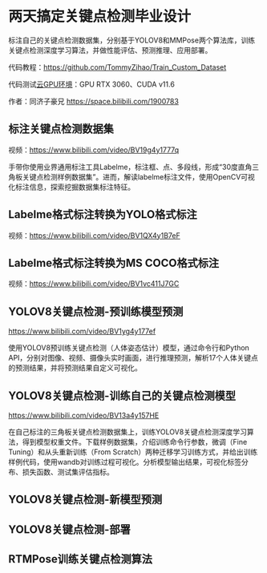 # 两天搞定关键点检测毕业设计

标注自己的关键点检测数据集，分别基于YOLOV8和MMPose两个算法库，训练关键点检测深度学习算法，并做性能评估、预测推理、应用部署。

代码教程：https://github.com/TommyZihao/Train_Custom_Dataset

代码测试[云GPU环境](https://featurize.cn?s=d7ce99f842414bfcaea5662a97581bd1)：GPU RTX 3060、CUDA v11.6

作者：同济子豪兄 https://space.bilibili.com/1900783

## 标注关键点检测数据集

视频：https://www.bilibili.com/video/BV19g4y1777q

手带你使用业界通用标注工具Labelme，标注框、点、多段线，形成“30度直角三角板关键点检测样例数据集”。进而，解读labelme标注文件，使用OpenCV可视化标注信息，探索挖掘数据集标注特征。

## Labelme格式标注转换为YOLO格式标注

视频：https://www.bilibili.com/video/BV1QX4y1B7eF

## Labelme格式标注转换为MS COCO格式标注

视频：https://www.bilibili.com/video/BV1vc411J7GC

## YOLOV8关键点检测-预训练模型预测

https://www.bilibili.com/video/BV1yg4y177ef

使用YOLOV8预训练关键点检测（人体姿态估计）模型，通过命令行和Python API，分别对图像、视频、摄像头实时画面，进行推理预测，解析17个人体关键点的预测结果，并将预测结果自定义可视化。

## YOLOV8关键点检测-训练自己的关键点检测模型

https://www.bilibili.com/video/BV13a4y157HE

在自己标注的三角板关键点检测数据集上，训练YOLOV8关键点检测深度学习算法，得到模型权重文件。下载样例数据集，介绍训练命令行参数，微调（Fine Tuning）和从头重新训练（From Scratch）两种迁移学习训练方式，并给出训练样例代码，使用wandb对训练过程可视化。分析模型输出结果，可视化标签分布、损失函数、测试集评估指标。

## YOLOV8关键点检测-新模型预测

## YOLOV8关键点检测-部署

## RTMPose训练关键点检测算法





